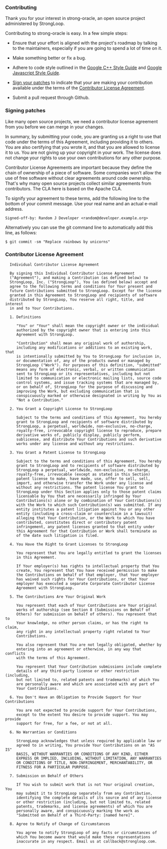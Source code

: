 ### Contributing ###

Thank you for your interest in strong-oracle, an open source project
administered by StrongLoop.

Contributing to strong-oracle is easy. In a few simple steps:

  * Ensure that your effort is aligned with the project's roadmap by
    talking to the maintainers, especially if you are going to spend a
    lot of time on it.

  * Make something better or fix a bug.

  * Adhere to code style outlined in the [Google C++ Style Guide][] and
    [Google Javascript Style Guide][].

  * [Sign your patches](#signing-patches) to indicate that your are
    making your contribution available under the terms of the
    [Contributor License Agreement](#contributor-license-agreement).

  * Submit a pull request through Github.


### Signing patches ###

Like many open source projects, we need a contributor license agreement
from you before we can merge in your changes.

In summary, by submitting your code, you are granting us a right to use
that code under the terms of this Agreement, including providing it to
others. You are also certifying that you wrote it, and that you are
allowed to license it to us. You are not giving up your copyright in
your work. The license does not change your rights to use your own
contributions for any other purpose.

Contributor License Agreements are important because they define the
chain of ownership of a piece of software. Some companies won't allow
the use of free software without clear agreements around code ownership.
That's why many open source projects collect similar agreements from
contributors. The CLA here is based on the Apache CLA.

To signify your agreement to these terms, add the following line to the
bottom of your commit message. Use your real name and an actual e-mail
address.

```
Signed-off-by: Random J Developer <random@developer.example.org>
```

Alternatively you can use the git command line to automatically add this
line, as follows:

```
$ git commit -sm "Replace rainbows by unicorns"
```


### Contributor License Agreement ###

```
  Individual Contributor License Agreement

  By signing this Individual Contributor License Agreement
  ("Agreement"), and making a Contribution (as defined below) to
  StrongLoop, Inc. ("StrongLoop"), You (as defined below) accept and
  agree to the following terms and conditions for Your present and
  future Contributions submitted to StrongLoop. Except for the license
  granted in this Agreement to StrongLoop and recipients of software
  distributed by StrongLoop, You reserve all right, title, and interest
  in and to Your Contributions.

  1. Definitions

     "You" or "Your" shall mean the copyright owner or the individual
     authorized by the copyright owner that is entering into this
     Agreement with StrongLoop.

     "Contribution" shall mean any original work of authorship,
     including any modifications or additions to an existing work, that
     is intentionally submitted by You to StrongLoop for inclusion in,
     or documentation of, any of the products owned or managed by
     StrongLoop ("Work"). For purposes of this definition, "submitted"
     means any form of electronic, verbal, or written communication
     sent to StrongLoop or its representatives, including but not
     limited to communication or electronic mailing lists, source code
     control systems, and issue tracking systems that are managed by,
     or on behalf of, StrongLoop for the purpose of discussing and
     improving the Work, but excluding communication that is
     conspicuously marked or otherwise designated in writing by You as
     "Not a Contribution."

  2. You Grant a Copyright License to StrongLoop

     Subject to the terms and conditions of this Agreement, You hereby
     grant to StrongLoop and recipients of software distributed by
     StrongLoop, a perpetual, worldwide, non-exclusive, no-charge,
     royalty-free, irrevocable copyright license to reproduce, prepare
     derivative works of, publicly display, publicly perform,
     sublicense, and distribute Your Contributions and such derivative
     works under any license and without any restrictions.

  3. You Grant a Patent License to StrongLoop

     Subject to the terms and conditions of this Agreement, You hereby
     grant to StrongLoop and to recipients of software distributed by
     StrongLoop a perpetual, worldwide, non-exclusive, no-charge,
     royalty-free, irrevocable (except as stated in this Section)
     patent license to make, have made, use, offer to sell, sell,
     import, and otherwise transfer the Work under any license and
     without any restrictions. The patent license You grant to
     StrongLoop under this Section applies only to those patent claims
     licensable by You that are necessarily infringed by Your
     Contributions(s) alone or by combination of Your Contributions(s)
     with the Work to which such Contribution(s) was submitted. If any
     entity institutes a patent litigation against You or any other
     entity (including a cross-claim or counterclaim in a lawsuit)
     alleging that Your Contribution, or the Work to which You have
     contributed, constitutes direct or contributory patent
     infringement, any patent licenses granted to that entity under
     this Agreement for that Contribution or Work shall terminate as
     of the date such litigation is filed.

  4. You Have the Right to Grant Licenses to StrongLoop

     You represent that You are legally entitled to grant the licenses
     in this Agreement.

     If Your employer(s) has rights to intellectual property that You
     create, You represent that You have received permission to make
     the Contributions on behalf of that employer, that Your employer
     has waived such rights for Your Contributions, or that Your
     employer has executed a separate Corporate Contributor License
     Agreement with StrongLoop.

  5. The Contributions Are Your Original Work

     You represent that each of Your Contributions are Your original
     works of authorship (see Section 8 (Submissions on Behalf of
     Others) for submission on behalf of others). You represent that to
     Your knowledge, no other person claims, or has the right to claim,
     any right in any intellectual property right related to Your
     Contributions.

     You also represent that You are not legally obligated, whether by
     entering into an agreement or otherwise, in any way that conflicts
     with the terms of this Agreement.

     You represent that Your Contribution submissions include complete
     details of any third-party license or other restriction (including,
     but not limited to, related patents and trademarks) of which You
     are personally aware and which are associated with any part of
     Your Contributions.

  6. You Don't Have an Obligation to Provide Support for Your Contributions

     You are not expected to provide support for Your Contributions,
     except to the extent You desire to provide support. You may provide
     support for free, for a fee, or not at all.

  6. No Warranties or Conditions

     StrongLoop acknowledges that unless required by applicable law or
     agreed to in writing, You provide Your Contributions on an "AS IS"
     BASIS, WITHOUT WARRANTIES OR CONDITIONS OF ANY KIND, EITHER
     EXPRESS OR IMPLIED, INCLUDING, WITHOUT LIMITATION, ANY WARRANTIES
     OR CONDITIONS OF TITLE, NON-INFRINGEMENT, MERCHANTABILITY, OR
     FITNESS FOR A PARTICULAR PURPOSE.

  7. Submission on Behalf of Others

     If You wish to submit work that is not Your original creation, You
     may submit it to StrongLoop separately from any Contribution,
     identifying the complete details of its source and of any license
     or other restriction (including, but not limited to, related
     patents, trademarks, and license agreements) of which You are
     personally aware, and conspicuously marking the work as
     "Submitted on Behalf of a Third-Party: [named here]".

  8. Agree to Notify of Change of Circumstances

     You agree to notify StrongLoop of any facts or circumstances of
     which You become aware that would make these representations
     inaccurate in any respect. Email us at callback@strongloop.com.
```

[Google C++ Style Guide]: https://google-styleguide.googlecode.com/svn/trunk/cppguide.xml
[Google Javascript Style Guide]: https://google-styleguide.googlecode.com/svn/trunk/javascriptguide.xml
